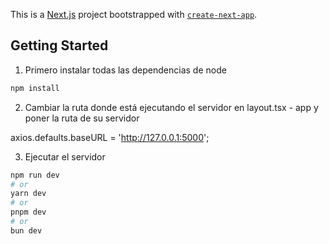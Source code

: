 This is a [Next.js](https://nextjs.org/) project bootstrapped with [`create-next-app`](https://github.com/vercel/next.js/tree/canary/packages/create-next-app).

## Getting Started

1. Primero instalar todas las dependencias de node

```bash
npm install

```

2. Cambiar la ruta donde está ejecutando el servidor en layout.tsx - app y poner la ruta de su servidor

axios.defaults.baseURL = 'http://127.0.0.1:5000';

3. Ejecutar el servidor

```bash
npm run dev
# or
yarn dev
# or
pnpm dev
# or
bun dev
```

